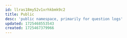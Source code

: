 ```yaml
---
id: llras18my52v1xrhkbmk9c2
title: Public
desc: 'public namespace, primarily for question logs'
updated: 1725468553543
created: 1725467379966
---
```

